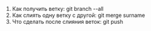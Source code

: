 1. Как получить ветку: git branch --all
2. Как слиять одну ветку с другой: git merge surname
3. Что сделать после слияния веток: git push



